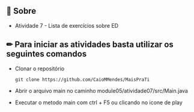 ## 📌 Sobre

- Atividade 7 - Lista de exercícios sobre ED

## ✏ Para iniciar as atividades basta utilizar os seguintes comandos

- Clonar o repositório
    <pre><code>git clone https://github.com/CaioMMendes/MaisPraTi</code></pre>

- Abrir o arquivo main no caminho module05/atividade07/src/Main.java

- Executar o metodo main com ctrl + F5 ou clicando no icone de play
